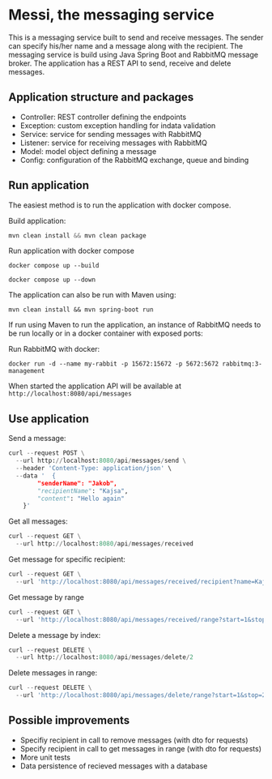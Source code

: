 # Messi, the messaging service

This is a messaging service built to send and receive messages. The sender can specify his/her name and a message along with the recipient. The messaging service is build using Java Spring Boot and RabbitMQ message broker. The application has a REST API to send, receive and delete messages.

## Application structure and packages

- Controller: REST controller defining the endpoints
- Exception: custom exception handling for indata validation
- Service: service for sending messages with RabbitMQ
- Listener: service for receiving messages with RabbitMQ
- Model: model object defining a message
- Config: configuration of the RabbitMQ exchange, queue and binding

## Run application

The easiest method is to run the application with docker compose.

Build application:

```python
mvn clean install && mvn clean package
```

Run application with docker compose

```
docker compose up --build

docker compose up --down
```

The application can also be run with Maven using:

```
mvn clean install && mvn spring-boot run
```

If run using Maven to run the application, an instance of RabbitMQ needs to be run locally or in a docker container with exposed ports:

Run RabbitMQ with docker:

```docker
docker run -d --name my-rabbit -p 15672:15672 -p 5672:5672 rabbitmq:3-management
```

When started the application API will be available at `http://localhost:8080/api/messages`

## Use application

Send a message:

```python
curl --request POST \
  --url http://localhost:8080/api/messages/send \
  --header 'Content-Type: application/json' \
  --data '	{
		"senderName": "Jakob",
        "recipientName": "Kajsa",
		"content": "Hello again"
	}'
```

Get all messages:

```python
curl --request GET \
  --url http://localhost:8080/api/messages/received
```

Get message for specific recipient:

```python
curl --request GET \
  --url 'http://localhost:8080/api/messages/received/recipient?name=Kajsa'
```

Get message by range

```python
curl --request GET \
  --url 'http://localhost:8080/api/messages/received/range?start=1&stop=3'
```

Delete a message by index:

```python
curl --request DELETE \
  --url http://localhost:8080/api/messages/delete/2
```

Delete messages in range:

```python
curl --request DELETE \
  --url 'http://localhost:8080/api/messages/delete/range?start=1&stop=2'
```

## Possible improvements

- Specifiy recipient in call to remove messages (with dto for requests)
- Specify recipient in call to get messages in range (with dto for requests)
- More unit tests
- Data persistence of recieved messages with a database
